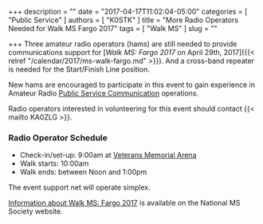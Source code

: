 +++
description = ""
date = "2017-04-17T11:02:04-05:00"
categories = [ "Public Service" ]
authors = [ "K0STK" ]
title = "More Radio Operators Needed for Walk MS Fargo 2017"
tags = [ "Walk MS" ]
slug = ""

+++
Three amateur radio operators (hams) are still needed to provide
communications support for
[*Walk MS: Fargo 2017* on April 29th, 2017]({{< relref "/calendar/2017/ms-walk-fargo.md" >}}). And a  cross-band repeater is needed for the Start/Finish Line position.

New hams are encouraged to participate in this event to gain experience in
Amateur Radio
[Public Service Communication](http://www.arrl.org/public-service) operations.

Radio operators interested in volunteering for this event should contact
{{< mailto KA0ZLG >}}.
<!--more-->

### Radio Operator Schedule

* Check-in/set-up: 9:00am at [Veterans Memorial Arena](/places/west-fargo-veterans-memorial-arena/)
* Walk starts: 10:00am
* Walk ends: between Noon and 1:00pm

The event support net will operate simplex.

[Information about Walk MS: Fargo 2017](http://main.nationalmssociety.org/site/TR/Walk/MNMWalkEvents?pg=entry&fr?_id=28630)
is available on the National MS Society website.
